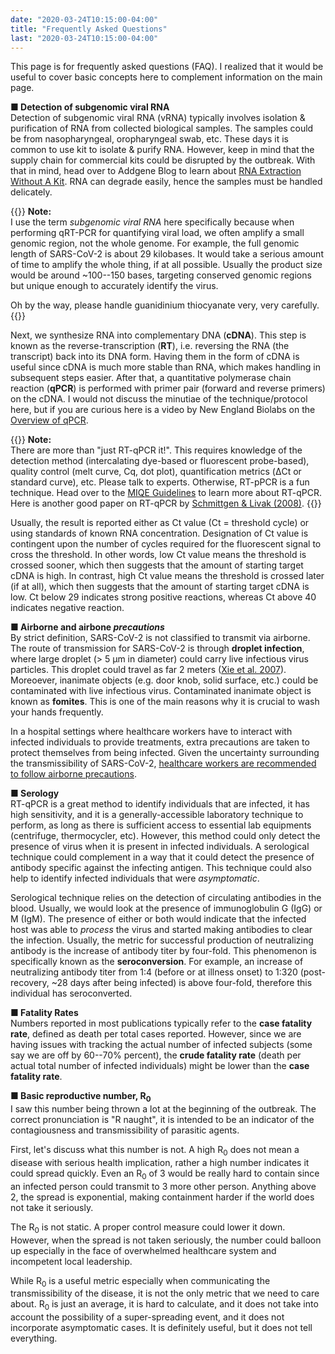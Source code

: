 ```yaml
---
date: "2020-03-24T10:15:00-04:00"
title: "Frequently Asked Questions"
last: "2020-03-24T10:15:00-04:00"
---
```


This page is for frequently asked questions (FAQ). I realized that it would be useful to cover basic concepts here to complement information on the main page.

**■ Detection of subgenomic viral RNA**  
Detection of subgenomic viral RNA (vRNA) typically involves isolation & purification of RNA from collected biological samples. The samples could be from nasopharyngeal, oropharyngeal swab, etc. These days it is common to use kit to isolate & purify RNA. However, keep in mind that the supply chain for commercial kits could be disrupted by the outbreak. With that in mind, head over to Addgene Blog to learn about [RNA Extraction Without A Kit](https://blog.addgene.org/rna-extraction-without-a-kit). RNA can degrade easily, hence the samples must be handled delicately.

{{<block-note>}}
**Note:**  
I use the term *subgenomic viral RNA* here specifically because when performing qRT-PCR for quantifying viral load, we often amplify a small genomic region, not the whole genome. For example, the full genomic length of SARS-CoV-2 is about 29 kilobases. It would take a serious amount of time to amplify the whole thing, if at all possible. Usually the product size would be around ~100--150 bases, targeting conserved genomic regions but unique enough to accurately identify the virus.

Oh by the way, please handle guanidinium thiocyanate very, very carefully.
{{</block-note>}}

Next, we synthesize RNA into complementary DNA (**cDNA**). This step is known as the reverse-transcription (**RT**), i.e. reversing the RNA (the transcript) back into its DNA form. Having them in the form of cDNA is useful since cDNA is much more stable than RNA, which makes handling in subsequent steps easier. After that, a quantitative polymerase chain reaction (**qPCR**) is performed with primer pair (forward and reverse primers) on the cDNA. I would not discuss the minutiae of the technique/protocol here, but if you are curious here is a video by New England Biolabs on the [Overview of qPCR](https://www.youtube.com/watch?v=1kvy17ugI4w).

{{<block-note>}}
**Note:**  
There are more than "just RT-qPCR it!". This requires knowledge of the detection method (intercalating dye-based or fluorescent probe-based), quality control (melt curve, Cq, dot plot), quantification metrics (ΔCt or standard curve), etc. Please talk to experts. Otherwise, RT-pPCR is a fun technique. Head over to the [MIQE Guidelines](https://doi.org/10.1373/clinchem.2008.112797) to learn more about RT-qPCR. Here is another good paper on RT-qPCR by [Schmittgen & Livak (2008)](https://doi.org/10.1038/nprot.2008.73).
{{</block-note>}}

Usually, the result is reported either as Ct value (Ct = threshold cycle) or using standards of known RNA concentration. Designation of Ct value is contingent upon the number of cycles required for the fluorescent signal to cross the threshold. In other words, low Ct value means the threshold is crossed sooner, which then suggests that the amount of starting target cDNA is high. In contrast, high Ct value means the threshold is crossed later (if at all), which then suggests that the amount of starting target cDNA is low. Ct below 29 indicates strong positive reactions, whereas Ct above 40 indicates negative reaction.

**■ Airborne and airbone *precautions***  
By strict definition, SARS-CoV-2 is not classified to transmit via airborne. The route of transmission for SARS-CoV-2 is through **droplet infection**, where large droplet (> 5 µm in diameter) could carry live infectious virus particles. This droplet could travel as far 2 meters ([Xie et al. 2007](https://doi.org/10.1111/j.1600-0668.2007.00469.x)). Moreoever, inanimate objects (e.g. door knob, solid surface, etc.) could be contaminated with live infectious virus. Contaminated inanimate object is known as **fomites**. This is one of the main reasons why it is crucial to wash your hands frequently.

In a hospital settings where healthcare workers have to interact with infected individuals to provide treatments, extra precautions are taken to protect themselves from being infected. Given the uncertainty surrounding the transmissibility of SARS-CoV-2, [healthcare workers are recommended to follow airborne precautions](https://www.uptodate.com/contents/coronavirus-disease-2019-covid-19).

**■ Serology**  
RT-qPCR is a great method to identify individuals that are infected, it has high sensitivity, and it is a generally-accessible laboratory technique to perform, as long as there is sufficient access to essential lab equipments (centrifuge, thermocycler, etc). However, this method could only detect the presence of virus when it is present in infected individuals. A serological technique could complement in a way that it could detect the presence of antibody specific against the infecting antigen. This technique could also help to identify infected individuals that were *asymptomatic*.

Serological technique relies on the detection of circulating antibodies in the blood. Usually, we would look at the presence of immunoglobulin G (IgG) or M (IgM). The presence of either or both would indicate that the infected host was able to *process* the virus and started making antibodies to clear the infection. Usually, the metric for successful production of neutralizing antibody is the increase of antibody titer by four-fold. This phenomenon is specifically known as the **seroconversion**. For example, an increase of neutralizing antibody titer from 1:4 (before or at illness onset) to 1:320 (post-recovery, ~28 days after being infected) is above four-fold, therefore this individual has seroconverted.

**■ Fatality Rates**  
Numbers reported in most publications typically refer to the **case fatality rate**, defined as death per total cases reported. However, since we are having issues with tracking the actual number of infected subjects (some say we are off by 60--70% percent), the **crude fatality rate** (death per actual total number of infected individuals) might be lower than the **case fatality rate**.


**■ Basic reproductive number, R<sub>0</sub>**  
I saw this number being thrown a lot at the beginning of the outbreak. The correct pronunciation is "R naught", it is intended to be an indicator of the contagiousness and transmissibility of parasitic agents. 

First, let's discuss what this number is not. A high R<sub>0</sub> does not mean a disease with serious health implication, rather a high number indicates it could spread quickly. Even an R<sub>0</sub> of 3 would be really hard to contain since an infected person could transmit to 3 more other person. Anything above 2, the spread is exponential, making containment harder if the world does not take it seriously.

The R<sub>0</sub> is not static. A proper control measure could lower it down. However, when the spread is not taken seriously, the number could balloon up especially in the face of overwhelmed healthcare system and incompetent local leadership.

While R<sub>0</sub> is a useful metric especially when communicating the transmissibility of the disease, it is not the only metric that we need to care about. R<sub>0</sub> is just an average, it is hard to calculate, and it does not take into account the possibility of a super-spreading event, and it does not incorporate asymptomatic cases. It is definitely useful, but it does not tell everything. 
